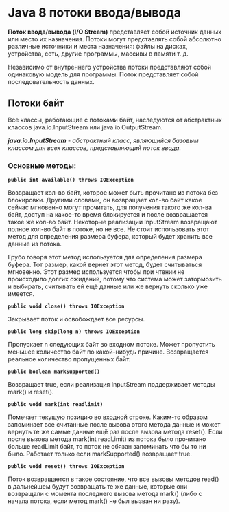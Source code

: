 # Java 8 потоки ввода/вывода
**Поток ввода/вывода (I/O Stream)** представляет собой источник данных или место их назначения. Потоки могут
представлять собой абсолютно различные источники и места назначения: файлы на дисках, устройства, сеть,
другие программы, массивы в памяти т. д.

Независимо от внутреннего устройства потоки представляют собой одинаковую модель для программы.
Поток представляет собой последовательность данных.

## Потоки байт
Все классы, работающие с потоками байт, наследуются от абстрактных классов java.io.InputStream или java.io.OutputStream.

_**java.io.InputStream** - абстрактный класс, являющийся базовым классом для всех классов, представляющий поток ввода._

### Основные методы:
**`public int available() throws IOException`**

Возвращает кол-во байт, которое может быть прочитано из потока без блокировки. Другими словами,
он возвращает кол-во байт какое сейчас мгновенно могут прочитать, для получения такого же кол-ва байт,
доступ на какое-то время блокируется и после возвращается такое же кол-во байт. Некоторые реализации
InputStream возвращают полное кол-во байт в потоке, но не все. Не стоит использовать этот метод для
определения размера буфера, который будет хранить все данные из потока.

Грубо говоря этот метод используется для определения размера буфера. Тот размер, какой вернет этот метод,
будет считываться мгновенно. Этот размер используется чтобы при чтении не происходило долгих ожиданий,
потому что система может затормозить и выбирать, считывать ей ещё данные или же вернуть сколько уже имеется.

**`public void close() throws IOException`**

Закрывает поток и освобождает все ресурсы.

**`public long skip(long n) throws IOException`**

Пропускает n следующих байт во входном потоке. Может пропустить меньшее количество байт по какой-нибудь
причине. Возвращается реальное количество пропущенных байт.

**`public boolean markSupported()`**

Возвращает true, если реализация InputStream поддерживает методы mark() и reset().

**`public void mark(int readlimit)`**

Помечает текущую позицию во входной строке. Каким-то образом запоминает все считанные после вызова этого
метода данные и может вернуть те же самые данные ещё раз после вызова метода reset(). Если после вызова
метода mark(int readLimit) из потока было прочитано больше readLimit байт, то поток не обязан запоминать
что бы то ни было. Работает только если markSupported() возвращает true.

**`public void reset() throws IOException`**

Поток возвращается в такое состояние, что все вызовы методов read() в дальнейшем будут возвращать
те же данные, которые они возвращали с момента последнего вызова метода mark() (либо с начала потока,
если метод mark() не был вызван ни разу).